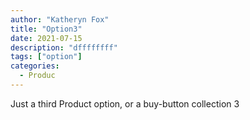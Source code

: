 ```yaml
---
author: "Katheryn Fox"
title: "Option3"
date: 2021-07-15
description: "dffffffff"
tags: ["option"]
categories:
  - Produc
---
```


Just a third Product option, or a buy-button collection 3